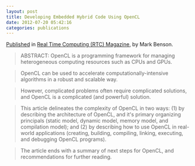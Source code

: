```yaml
---
layout: post
title: Developing Embedded Hybrid Code Using OpenCL
date: 2012-07-20 05:42:16
categories: publications
---
```


[Published](http://rtcmagazine.com/articles/view/102657) in [Real Time
Computing (RTC) Magazine](http://rtcmagazine.com/), by Mark Benson. 

> ABSTRACT: OpenCL is a programming framework for managing heterogeneous computing resources such as CPUs and GPUs. 

> OpenCL can be used to accelerate computationally-intensive algorithms in a robust and scalable way. 

> However, complicated problems often require complicated solutions, and OpenCL is a complicated (and powerful) solution. 

> This article delineates the complexity of OpenCL in two ways: (1) by describing the architecture of OpenCL, and it's primary organizing principals (static model, dynamic model, memory model, and compilation model); and (2) by describing how to use OpenCL in real-world applications (creating, building, compiling, linking, executing, and debugging OpenCL programs). 

> The article ends with a summary of next steps for OpenCL, and recommendations for further reading.

